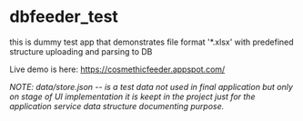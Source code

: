 dbfeeder_test
=============

this is dummy test app that demonstrates file format '*.xlsx' with predefined structure uploading and parsing to DB 

Live demo is here: https://cosmethicfeeder.appspot.com/

*NOTE: data/store.json -- is a test data not used in final application but only on stage of UI implementation
      it is keept in the project just for the application service data structure documenting purpose.*

